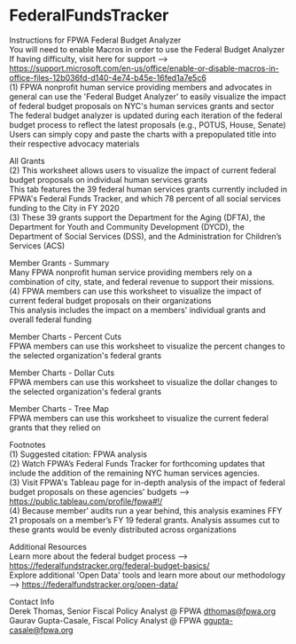 # FederalFundsTracker
Instructions for FPWA Federal Budget Analyzer											
You will need to enable Macros in order to use the Federal Budget Analyzer											
 If having difficulty, visit here for support --> 	https://support.microsoft.com/en-us/office/enable-or-disable-macros-in-office-files-12b036fd-d140-4e74-b45e-16fed1a7e5c6										
(1) FPWA nonprofit human service providing members and advocates in general can use the 'Federal Budget Analyzer' to easily visualize the impact of federal budget proposals on NYC's human services grants and sector											
The federal budget analyzer is updated during each iteration of the federal budget process to reflect the latest proposals (e.g., POTUS, House, Senate)											
Users can simply copy and paste the charts with a prepopulated title into their respective advocacy materials											
											
All Grants 											
(2) This worksheet allows users to visualize the impact of current federal budget proposals on individual human services grants											
This tab features the 39 federal human services grants currently included in FPWA's Federal Funds Tracker, and which 78 percent of all social services funding to the City in FY 2020											
(3) These 39 grants support the Department for the Aging (DFTA), the Department for Youth and Community Development (DYCD), the Department of Social Services (DSS), and  the Administration for Children’s Services (ACS)											
											
Member Grants - Summary											
Many FPWA nonprofit human service providing members rely on a combination of city, state, and federal revenue to support their missions. 											
(4) FPWA members can use this worksheet to visualize the impact of current federal budget proposals on their organizations											
This analysis includes the impact on a members' individual grants and overall federal funding											
											
Member Charts - Percent Cuts											
FPWA members can use this worksheet to visualize the percent changes to the selected organization's federal grants											
											
Member Charts - Dollar Cuts											
FPWA members can use this worksheet to visualize the dollar changes to the selected organization's federal grants											
											
Member Charts - Tree Map											
FPWA members can use this worksheet to visualize the current federal grants that they relied on											
											
											
Footnotes											
(1) Suggested citation: FPWA analysis											
(2) Watch FPWA’s Federal Funds Tracker for forthcoming updates that include the addition of the remaining NYC human services agencies.											
(3) Visit FPWA's Tableau page for in-depth analysis of the impact of federal budget proposals on these agencies' budgets --> 			https://public.tableau.com/profile/fpwa#!/								
(4) Because member' audits run a year behind, this analysis examines FFY 21 proposals on a member’s FY 19 federal grants. Analysis assumes cut to these grants would be evenly distributed across organizations											
											
Additional Resources											
Learn more about the federal budget process  -->		https://federalfundstracker.org/federal-budget-basics/									
Explore additional 'Open Data' tools and learn more about our methodology --> 		https://federalfundstracker.org/open-data/									
											
Contact Info											
Derek Thomas, Senior Fiscal Policy Analyst @ FPWA		dthomas@fpwa.org									
Gaurav Gupta-Casale, Fiscal Policy Analyst @ FPWA		ggupta-casale@fpwa.org									
											
											
											
											
											
											
											
											
											
											
											
											
											
